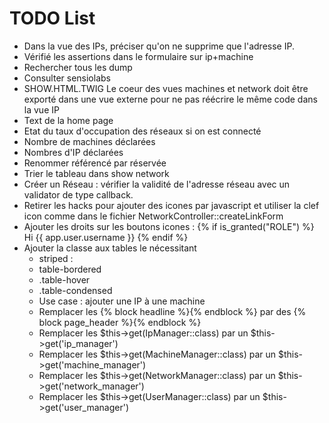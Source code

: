 TODO List
=========
* Dans la vue des IPs, préciser qu'on ne supprime que l'adresse IP.
* Vérifié les assertions dans le formulaire sur ip+machine
* Rechercher tous les dump
* Consulter sensiolabs
* SHOW.HTML.TWIG Le coeur des vues machines et network doit être exporté dans une vue externe pour ne pas réécrire le même code dans la vue IP
* Text de la home page
* Etat du taux d'occupation des réseaux si on est connecté
* Nombre de machines déclarées
* Nombres d'IP déclarées
* Renommer référencé par réservée
* Trier le tableau dans show network
* Créer un Réseau : vérifier la validité de l'adresse réseau avec un validator de type callback. 
* Retirer les hacks pour ajouter des icones par javascript et utiliser la clef icon comme dans le fichier NetworkController::createLinkForm
* Ajouter les droits sur les boutons icones : {% if is_granted("ROLE") %} Hi {{ app.user.username }} {% endif %}
* Ajouter la classe aux tables le nécessitant  
    *  striped : <table class="table table-striped">
    *  table-bordered
    *  .table-hover
    *  .table-condensed
* Use case : ajouter une IP à une machine
* Remplacer les {% block headline %}{% endblock %} par des {% block page_header %}{% endblock %}
* Remplacer les $this->get(IpManager::class) par un $this->get('ip_manager')
* Remplacer les $this->get(MachineManager::class) par un $this->get('machine_manager')
* Remplacer les $this->get(NetworkManager::class) par un $this->get('network_manager')
* Remplacer les $this->get(UserManager::class) par un $this->get('user_manager')
